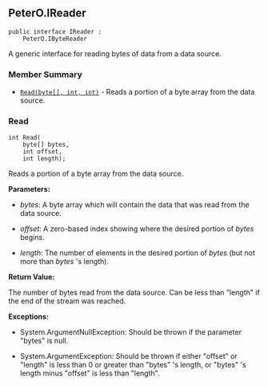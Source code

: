 ## PeterO.IReader

    public interface IReader :
        PeterO.IByteReader

A generic interface for reading bytes of data from a data source.

### Member Summary
* <code>[Read(byte[], int, int)](#Read_byte_int_int)</code> - Reads a portion of a byte array from the data source.

<a id="Read_byte_int_int"></a>
### Read

    int Read(
        byte[] bytes,
        int offset,
        int length);

Reads a portion of a byte array from the data source.

<b>Parameters:</b>

 * <i>bytes</i>: A byte array which will contain the data that was read from the data source.

 * <i>offset</i>: A zero-based index showing where the desired portion of <i>bytes</i>
begins.

 * <i>length</i>: The number of elements in the desired portion of <i>bytes</i>
(but not more than <i>bytes</i>
's length).

<b>Return Value:</b>

The number of bytes read from the data source. Can be less than "length" if the end of the stream was reached.

<b>Exceptions:</b>

 * System.ArgumentNullException:
Should be thrown if the parameter "bytes" is null.

 * System.ArgumentException:
Should be thrown if either "offset" or "length" is less than 0 or greater than "bytes" 's length, or "bytes" 's length minus "offset" is less than "length".

